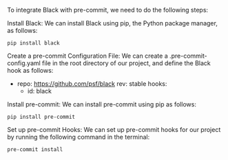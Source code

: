 To integrate Black with pre-commit, we need to do the following steps:

Install Black: We can install Black using pip, the Python package manager, as follows:

    pip install black

Create a pre-commit Configuration File: We can create a .pre-commit-config.yaml file in the root directory of our project, and define the Black hook as follows:
<!-- YAML is a human-readable data serialization language that is often used for writing configuration files. -->
<!-- it's reccomended that you replace "stable" with the latest version on the black repository -->

- repo: https://github.com/psf/black
  rev: stable
  hooks:
    - id: black

Install pre-commit: We can install pre-commit using pip as follows:
<!-- Pre-commit is a framework for managing pre-commit hooks in Git repositories. -->

    pip install pre-commit

Set up pre-commit Hooks: We can set up pre-commit hooks for our project by running the following command in the terminal:

    pre-commit install